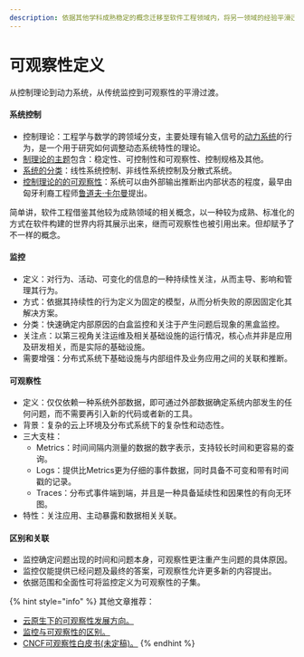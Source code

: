 ```yaml
---
description: 依据其他学科成熟稳定的概念迁移至软件工程领域内，将另一领域的经验平滑迁移。
---
```


# 可观察性定义

从控制理论到动力系统，从传统监控到可观察性的平滑过渡。

#### 系统控制

* 控制理论：工程学与数学的跨领域分支，主要处理有输入信号的[动力系统](https://zh.wikipedia.org/wiki/%E5%8A%A8%E5%8A%9B%E7%B3%BB%E7%BB%9F)的行为，是一个用于研究如何调整动态系统特性的理论。
* [制理论的主题](https://zh.wikipedia.org/wiki/%E6%8E%A7%E5%88%B6%E7%90%86%E8%AE%BA#%E6%8E%A7%E5%88%B6%E7%90%86%E8%AB%96%E4%B8%BB%E9%A1%8C)包含：稳定性、可控制性和可观察性、控制规格及其他。
* [系统的分类](https://zh.wikipedia.org/wiki/%E6%8E%A7%E5%88%B6%E7%90%86%E8%AE%BA#%E7%B3%BB%E7%B5%B1%E5%88%86%E9%A1%9E)：线性系统控制、非线性系统控制及分散式系统。
* [控制理论的的可观察性](https://zh.wikipedia.org/wiki/%E6%8E%A7%E5%88%B6%E7%90%86%E8%AE%BA#%E5%8F%AF%E6%8E%A7%E5%88%B6%E6%80%A7%E5%8F%8A%E5%8F%AF%E8%A7%80%E6%B8%AC%E6%80%A7)：系统可以由外部输出推断出内部状态的程度，最早由匈牙利裔工程师[鲁道夫·卡尔曼](https://zh.wikipedia.org/wiki/%E9%B2%81%E9%81%93%E5%A4%AB%C2%B7%E5%8D%A1%E5%B0%94%E6%9B%BC)提出。

简单讲，软件工程借鉴其他较为成熟领域的相关概念，以一种较为成熟、标准化的方式在软件构建的世界内将其展示出来，继而可观察性也被引用出来。但却赋予了不一样的概念。

#### 监控

* 定义：对行为、活动、可变化的信息的一种持续性关注，从而主导、影响和管理其行为。
* 方式：依据其持续性的行为定义为固定的模型，从而分析失败的原因固定化其解决方案。
* 分类：快速确定内部原因的白盒监控和关注于产生问题后现象的黑盒监控。
* 关注点：以第三视角关注运维及相关基础设施的运行情况，核心点并非是应用及研发相关，而是实际的基础设施。
* 需要增强：分布式系统下基础设施与内部组件及业务应用之间的关联和推断。

#### 可观察性

* 定义：仅仅依赖一种系统外部数据，即可通过外部数据确定系统内部发生的任何问题，而不需要再引入新的代码或者新的工具。
* 背景：复杂的云上环境及分布式系统下的复杂性和动态性。
* 三大支柱：
  * Metrics：时间间隔内测量的数据的数字表示，支持较长时间和更容易的查询。
  * Logs：提供比Metrics更为仔细的事件数据，同时具备不可变和带有时间戳的记录。
  * Traces：分布式事件端到端，并且是一种具备延续性和因果性的有向无环图。
* 特性：关注应用、主动暴露和数据相关关联。

#### 区别和关联

* 监控确定问题出现的时间和问题本身，可观察性更注重产生问题的具体原因。
* 监控仅能提供已经问题及最终的答案，可观察性允许更多新的内容提出。
* 依据范围和全面性可将监控定义为可观察性的子集。



{% hint style="info" %}
其他文章推荐：

* [云原生下的可观察性发展方向。](https://cloudnative.to/blog/cloud-native-observability/)
* [监控与可观察性的区别。](https://thenewstack.io/monitoring-vs-observability-whats-the-difference/)
* [CNCF可观察性白皮书\(未定稿\)。](https://docs.google.com/document/d/1eoxBe-tkQclixeNmKXcyCMmaF5w1Kh1rBDdLs0-cFsA/edit#)
{% endhint %}



